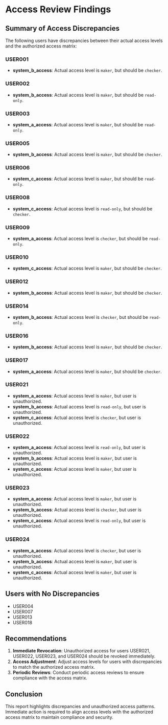 # Access Review Findings

## Summary of Access Discrepancies

The following users have discrepancies between their actual access levels and the authorized access matrix:

### USER001
- **system_b_access**: Actual access level is `maker`, but should be `checker`.

### USER002
- **system_b_access**: Actual access level is `maker`, but should be `read-only`.

### USER003
- **system_a_access**: Actual access level is `maker`, but should be `read-only`.

### USER005
- **system_b_access**: Actual access level is `maker`, but should be `checker`.

### USER006
- **system_c_access**: Actual access level is `maker`, but should be `read-only`.

### USER008
- **system_c_access**: Actual access level is `read-only`, but should be `checker`.

### USER009
- **system_a_access**: Actual access level is `checker`, but should be `read-only`.

### USER010
- **system_c_access**: Actual access level is `maker`, but should be `checker`.

### USER012
- **system_b_access**: Actual access level is `maker`, but should be `checker`.

### USER014
- **system_b_access**: Actual access level is `checker`, but should be `read-only`.

### USER016
- **system_b_access**: Actual access level is `maker`, but should be `checker`.

### USER017
- **system_a_access**: Actual access level is `maker`, but should be `checker`.

### USER021
- **system_a_access**: Actual access level is `maker`, but user is unauthorized.
- **system_b_access**: Actual access level is `read-only`, but user is unauthorized.
- **system_c_access**: Actual access level is `checker`, but user is unauthorized.

### USER022
- **system_a_access**: Actual access level is `read-only`, but user is unauthorized.
- **system_b_access**: Actual access level is `maker`, but user is unauthorized.
- **system_c_access**: Actual access level is `maker`, but user is unauthorized.

### USER023
- **system_a_access**: Actual access level is `maker`, but user is unauthorized.
- **system_b_access**: Actual access level is `checker`, but user is unauthorized.
- **system_c_access**: Actual access level is `read-only`, but user is unauthorized.

### USER024
- **system_a_access**: Actual access level is `checker`, but user is unauthorized.
- **system_b_access**: Actual access level is `maker`, but user is unauthorized.
- **system_c_access**: Actual access level is `maker`, but user is unauthorized.

## Users with No Discrepancies
- USER004
- USER007
- USER013
- USER018

## Recommendations
1. **Immediate Revocation**: Unauthorized access for users USER021, USER022, USER023, and USER024 should be revoked immediately.
2. **Access Adjustment**: Adjust access levels for users with discrepancies to match the authorized access matrix.
3. **Periodic Reviews**: Conduct periodic access reviews to ensure compliance with the access matrix.

## Conclusion
This report highlights discrepancies and unauthorized access patterns. Immediate action is required to align access levels with the authorized access matrix to maintain compliance and security.
```